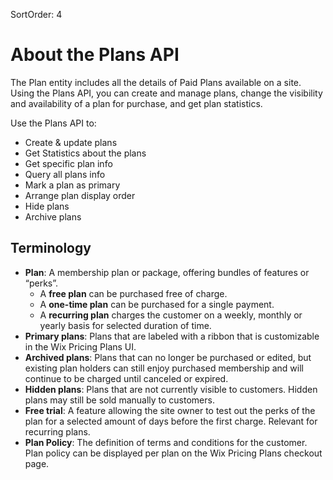 SortOrder: 4
# About the Plans API

The Plan entity includes all the details of Paid Plans available on a site. 
Using the Plans API, you can create and manage plans, change the visibility and availability of a plan for purchase, and get plan statistics.

Use the Plans API to:

- Create & update plans
- Get Statistics about the plans
- Get specific plan info
- Query all plans info
- Mark a plan as primary
- Arrange plan display order
- Hide plans
- Archive plans

## Terminology

- **Plan**: A membership plan or package, offering bundles of features or “perks”. 
  - A **free plan** can be purchased free of charge.
  - A **one-time plan** can be purchased for a single payment.
  - A **recurring plan** charges the customer on a weekly, monthly or yearly basis for selected duration of time.
- **Primary plans**: Plans that are labeled with a ribbon that is customizable in the Wix Pricing Plans UI.
- **Archived plans**: Plans that can no longer be purchased or edited, but existing plan holders can still enjoy purchased membership and will continue to be charged until canceled or expired.
- **Hidden plans**: Plans that are not currently visible to customers. Hidden plans may still be sold manually to customers.
- **Free trial**: A feature allowing the site owner to test out the perks of the plan for a selected amount of days before the first charge. Relevant for recurring plans.
- **Plan Policy**: The definition of terms and conditions for the customer. Plan policy can be displayed per plan on the Wix Pricing Plans checkout page.
